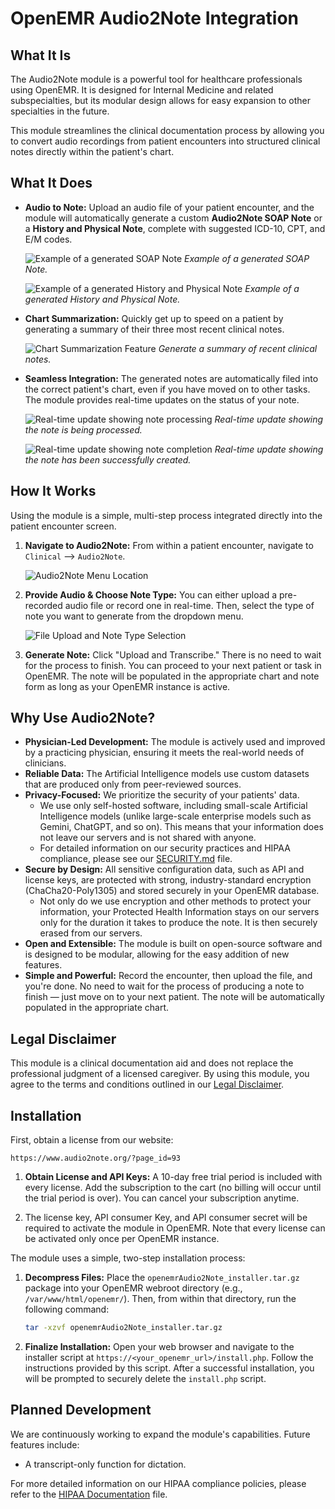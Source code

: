 # OpenEMR Audio2Note Integration

## What It Is

The Audio2Note module is a powerful tool for healthcare professionals using OpenEMR. It is designed for Internal Medicine and related subspecialties, but its modular design allows for easy expansion to other specialties in the future.

This module streamlines the clinical documentation process by allowing you to convert audio recordings from patient encounters into structured clinical notes directly within the patient's chart.

## What It Does

*   **Audio to Note:** Upload an audio file of your patient encounter, and the module will automatically generate a custom **Audio2Note SOAP Note** or a **History and Physical Note**, complete with suggested ICD-10, CPT, and E/M codes.

    ![Example of a generated SOAP Note](docs/openemr/images/SOAP.png "Generated SOAP Note")
    *Example of a generated SOAP Note.*

    ![Example of a generated History and Physical Note](docs/openemr/images/historyphysical.png "Generated History and Physical Note")
    *Example of a generated History and Physical Note.*

*   **Chart Summarization:** Quickly get up to speed on a patient by generating a summary of their three most recent clinical notes.

    ![Chart Summarization Feature](docs/openemr/images/summary.png "Chart Summarization")
    *Generate a summary of recent clinical notes.*

*   **Seamless Integration:** The generated notes are automatically filed into the correct patient's chart, even if you have moved on to other tasks. The module provides real-time updates on the status of your note.

    ![Real-time update showing note processing](docs/openemr/images/realTimeUpdates.png "Real-time update notification")
    *Real-time update showing the note is being processed.*

    ![Real-time update showing note completion](docs/openemr/images/realTimeUpdates2.png "Real-time update notification")
    *Real-time update showing the note has been successfully created.*


## How It Works

Using the module is a simple, multi-step process integrated directly into the patient encounter screen.

1.  **Navigate to Audio2Note:** From within a patient encounter, navigate to `Clinical` --> `Audio2Note`.

    ![Audio2Note Menu Location](docs/openemr/images/1menu.png "Audio2Note Menu Location")

2.  **Provide Audio & Choose Note Type:** You can either upload a pre-recorded audio file or record one in real-time. Then, select the type of note you want to generate from the dropdown menu.

    ![File Upload and Note Type Selection](docs/openemr/images/2uploadfile.png "File Upload and Note Type Selection")

3.  **Generate Note:** Click "Upload and Transcribe." There is no need to wait for the process to finish. You can proceed to your next patient or task in OpenEMR. The note will be populated in the appropriate chart and note form as long as your OpenEMR instance is active.

## Why Use Audio2Note?

*   **Physician-Led Development:** The module is actively used and improved by a practicing physician, ensuring it meets the real-world needs of clinicians.
*   **Reliable Data:** The Artificial Intelligence models use custom datasets that are produced only from peer-reviewed sources.
*   **Privacy-Focused:** We prioritize the security of your patients' data.
    *   We use only self-hosted software, including small-scale Artificial Intelligence models (unlike large-scale enterprise models such as Gemini, ChatGPT, and so on). This means that your information does not leave our servers and is not shared with anyone.
    *   For detailed information on our security practices and HIPAA compliance, please see our [SECURITY.md](docs/SECURITY.md) file.
*   **Secure by Design:** All sensitive configuration data, such as API and license keys, are protected with strong, industry-standard encryption (ChaCha20-Poly1305) and stored securely in your OpenEMR database.
    *   Not only do we use encryption and other methods to protect your information, your Protected Health Information stays on our servers only for the duration it takes to produce the note. It is then securely erased from our servers.
*   **Open and Extensible:** The module is built on open-source software and is designed to be modular, allowing for the easy addition of new features.
*   **Simple and Powerful:** Record the encounter, then upload the file, and you're done. No need to wait for the process of producing a note to finish — just move on to your next patient. The note will be automatically populated in the appropriate chart.

## Legal Disclaimer

This module is a clinical documentation aid and does not replace the professional judgment of a licensed caregiver. By using this module, you agree to the terms and conditions outlined in our [Legal Disclaimer](docs/Legal%20Disclaimer%20for%20Audio2Note%20Module.md).

## Installation

First, obtain a license from our website:

`https://www.audio2note.org/?page_id=93`

1.  **Obtain License and API Keys:** A 10-day free trial period is included with every license. Add the subscription to the cart (no billing will occur until the trial period is over). You can cancel your subscription anytime.

2.  The license key, API consumer Key, and API consumer secret will be required to activate the module in OpenEMR. Note that every license can be activated only once per OpenEMR instance.

The module uses a simple, two-step installation process:

1.  **Decompress Files:** Place the `openemrAudio2Note_installer.tar.gz` package into your OpenEMR webroot directory (e.g., `/var/www/html/openemr/`). Then, from within that directory, run the following command:

    ```bash
    tar -xzvf openemrAudio2Note_installer.tar.gz
    ```

2.  **Finalize Installation:** Open your web browser and navigate to the installer script at `https://<your_openemr_url>/install.php`. Follow the instructions provided by this script.
    After a successful installation, you will be prompted to securely delete the `install.php` script.

## Planned Development

We are continuously working to expand the module's capabilities. Future features include:
*   A transcript-only function for dictation.

For more detailed information on our HIPAA compliance policies, please refer to the [HIPAA Documentation](docs/Hipaa%20documentation.md) file.
